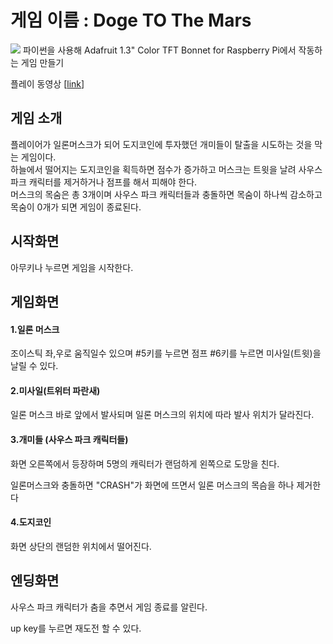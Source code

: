 # 게임 이름 : Doge TO The Mars
<img src="https://user-images.githubusercontent.com/83093525/156487972-6b07fee8-566b-418f-b331-05a29c01fed8.jpg">
파이썬을 사용해 Adafruit 1.3" Color TFT Bonnet for Raspberry Pi에서 작동하는 게임 만들기 </br>  

플레이 동영상 [[link](https://youtube.com/watch?v=M_NosdPnc04)]

## 게임 소개
플레이어가 일론머스크가 되어 도지코인에 투자했던 개미들이 탈출을 시도하는 것을 막는 게임이다.</br>
하늘에서 떨어지는 도지코인을 획득하면 점수가 증가하고 머스크는 트윗을 날려 사우스 파크 캐릭터를 제거하거나 점프를 해서 피해야 한다.</br>
머스크의 목숨은 총 3개이며 사우스 파크 캐릭터들과 충돌하면 목숨이 하나씩 감소하고 목숨이 0개가 되면 게임이 종료된다. </br>
## 시작화면
아무키나 누르면 게임을 시작한다.
</br>
## 게임화면
#### 1.일론 머스크
조이스틱 좌,우로 움직일수 있으며 #5키를 누르면 점프 #6키를 누르면 미사일(트윗)을 날릴 수 있다.

#### 2.미사일(트위터 파란새)
일론 머스크 바로 앞에서 발사되며 일론 머스크의 위치에 따라 발사 위치가 달라진다.

#### 3.개미들 (사우스 파크 캐릭터들)
화면 오른쪽에서 등장하며 5명의 캐릭터가 랜덤하게 왼쪽으로 도망을 친다. </br>

일론머스크와 충돌하면 "CRASH"가 화면에 뜨면서 일론 머스크의 목슴을 하나 제거한다

#### 4.도지코인
화면 상단의 랜덤한 위치에서 떨어진다.
</br>

## 엔딩화면
사우스 파크 캐릭터가 춤을 추면서 게임 종료를 알린다.</br>

up key를 누르면 재도전 할 수 있다.

